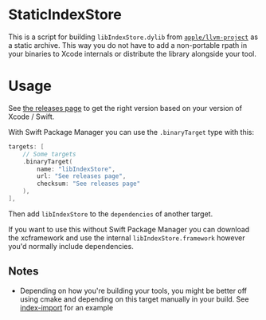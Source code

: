 # StaticIndexStore

This is a script for building `libIndexStore.dylib` from
[`apple/llvm-project`](https://github.com/apple/llvm-project) as a
static archive. This way you do not have to add a non-portable rpath in
your binaries to Xcode internals or distribute the library alongside
your tool.

# Usage

See [the releases
page](https://github.com/keith/StaticIndexStore/releases) to get the
right version based on your version of Xcode / Swift.

With Swift Package Manager you can use the `.binaryTarget` type with
this:

```swift
targets: [
    // Some targets
    .binaryTarget(
        name: "libIndexStore",
        url: "See releases page",
        checksum: "See releases page"
    ),
],
```

Then add `libIndexStore` to the `dependencies` of another target.

If you want to use this without Swift Package Manager you can download
the xcframework and use the internal `libIndexStore.framework` however
you'd normally include dependencies.

## Notes

- Depending on how you're building your tools, you might be better off
  using cmake and depending on this target manually in your build. See
  [index-import](https://github.com/MobileNativeFoundation/index-import)
  for an example
